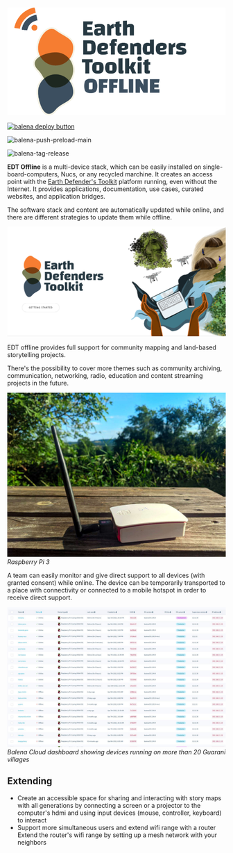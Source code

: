 ![logo](docs/imgs/EDT-offline-dark-logo.png)

[![balena deploy button](https://www.balena.io/deploy.svg)](https://dashboard.balena-cloud.com/deploy?repoUrl=https://github.com/digidem/edt-offline)

![balena-push-preload-main](https://github.com/digidem/edt-offline/actions/workflows/balena-push-preload-main.yml/badge.svg)

![balena-tag-release](https://github.com/digidem/edt-offline/actions/workflows/balena-tag-release.yml/badge.svg)

**EDT Offline** is a multi-device stack, which can be easily installed on single-board-computers, Nucs, or any recycled marchine. It creates an access point with the [Earth Defender's Toolkit](http://earthdefenderstoolkit.com/) platform running, even without the Internet. It provides applications, documentation, use cases, curated websites, and application bridges.

The software stack and content are automatically updated while online, and there are different strategies to update them while offline.

![Earth Defender's Toolkit Portal](docs/imgs/edt_portal.jpg)

EDT offline provides full support for community mapping and land-based storytelling projects.

There's the possibility to cover more themes such as community archiving, communication, networking, radio, education and content streaming projects in the future.

![Raspberry Pi 3](docs/imgs/pi.jpg)
*Raspberry Pi 3*

A team can easily monitor and give direct support to all devices (with granted consent) while online. The device can be temporarily transported to a place with connectivity or connected to a mobile hotspot in order to receive direct support.


![](docs/imgs/balena_dashboard.jpg)
*Balena Cloud dashboard showing devices running on more than 20 Guarani villages*

## Extending

- Create an accessible space for sharing and interacting with story maps with all generations by connecting a screen or a projector to the computer's hdmi and using input devices (mouse, controller, keyboard) to interact
- Support more simultaneous users and extend wifi range with a router
Extend the router's wifi range by setting up a mesh network with your neighbors